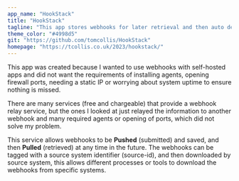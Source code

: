 ```yaml
---
app_name: "HookStack"
title: "HookStack"
tagline: "This app stores webhooks for later retrieval and then auto deletes."
theme_color: "#4998d5"
git: "https://github.com/tomcollis/HookStack"
homepage: "https://tcollis.co.uk/2023/hookstack/"
---
```


This app was created because I wanted to use webhooks with self-hosted apps and did not want the requirements of installing agents, opening firewall ports, needing a static IP or worrying about system uptime to ensure nothing is missed.

There are many services (free and chargeable) that provide a webhook relay service, but the ones I looked at just relayed the information to another webhook and many required agents or opening of ports, which did not solve my problem.

This service allows webhooks to be **Pushed** (submitted) and saved, and then **Pulled** (retrieved) at any time in the future. The webhooks can be tagged with a source system identifier (source-id), and then downloaded by source system, this allows different processes or tools to download the webhooks from specific systems.